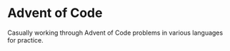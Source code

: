 # Advent of Code

Casually working through Advent of Code problems in various languages for practice.

